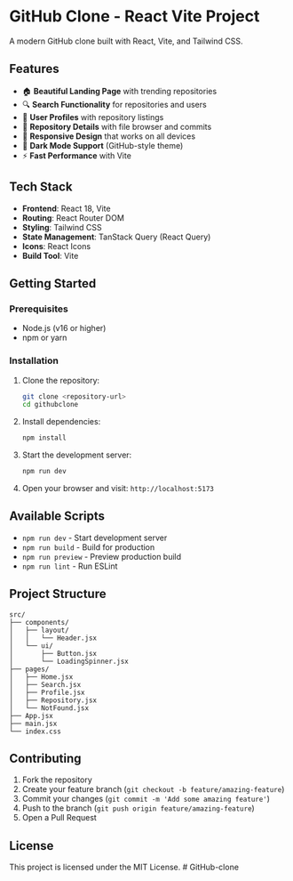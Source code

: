# GitHub Clone - React Vite Project

A modern GitHub clone built with React, Vite, and Tailwind CSS.

## Features

- 🏠 **Beautiful Landing Page** with trending repositories
- 🔍 **Search Functionality** for repositories and users
- 👤 **User Profiles** with repository listings
- 📁 **Repository Details** with file browser and commits
- 📱 **Responsive Design** that works on all devices
- 🌙 **Dark Mode Support** (GitHub-style theme)
- ⚡ **Fast Performance** with Vite

## Tech Stack

- **Frontend**: React 18, Vite
- **Routing**: React Router DOM
- **Styling**: Tailwind CSS
- **State Management**: TanStack Query (React Query)
- **Icons**: React Icons
- **Build Tool**: Vite

## Getting Started

### Prerequisites

- Node.js (v16 or higher)
- npm or yarn

### Installation

1. Clone the repository:
   ```bash
   git clone <repository-url>
   cd githubclone
   ```

2. Install dependencies:
   ```bash
   npm install
   ```

3. Start the development server:
   ```bash
   npm run dev
   ```

4. Open your browser and visit: `http://localhost:5173`

## Available Scripts

- `npm run dev` - Start development server
- `npm run build` - Build for production
- `npm run preview` - Preview production build
- `npm run lint` - Run ESLint

## Project Structure

```
src/
├── components/
│   ├── layout/
│   │   └── Header.jsx
│   └── ui/
│       ├── Button.jsx
│       └── LoadingSpinner.jsx
├── pages/
│   ├── Home.jsx
│   ├── Search.jsx
│   ├── Profile.jsx
│   ├── Repository.jsx
│   └── NotFound.jsx
├── App.jsx
├── main.jsx
└── index.css
```

## Contributing

1. Fork the repository
2. Create your feature branch (`git checkout -b feature/amazing-feature`)
3. Commit your changes (`git commit -m 'Add some amazing feature'`)
4. Push to the branch (`git push origin feature/amazing-feature`)
5. Open a Pull Request

## License

This project is licensed under the MIT License.
#   G i t H u b - c l o n e  
 